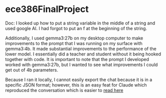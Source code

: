 # ece386FinalProject

Doc: I looked up how to put a string variable in the middle of a string and used google AI. I had forgot to put an f at the beginning of the string. 

Additionally, I used gemma3:27b on my desktop computer to make improvements to the prompt that I was running on my surface with gemma3:4b. It made substantial improvements to the performance of the lower model. I essentially did a teacher and student without it being hooked together with code. It is important to note that the prompt I developed worked with gemma3:27b, but I wanted to see what improvements I could get out of 4b parameters. 

Because I ran it locally, I cannot easily export the chat because it is in a specific JSON format; however, this is an easy feat for Claude which reproduced the conversation which is easier to [read here](https://claude.ai/share/22efa118-ff2f-447f-8736-d3a2ca684f2d)